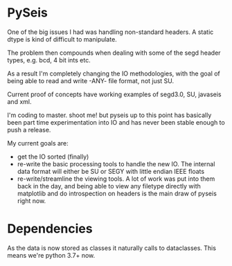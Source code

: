 PySeis
======
One of the big issues I had was handling non-standard headers. A static dtype is kind of difficult to manipulate.

The problem then compounds when dealing with some of the segd header types, e.g. bcd, 4 bit ints etc. 

As a result I'm completely changing the IO methodologies, with the goal of being able to read and write -ANY- file format, not just SU.

Current proof of concepts have working examples of segd3.0, SU, javaseis and xml.

I'm coding to master. shoot me! but pyseis up to this point has basically been part time experimentation into IO and has never been stable enough to push a release.

My current goals are:

* get the IO sorted (finally)
* re-write the basic processing tools to handle the new IO. The internal data format will either be SU or SEGY with little endian IEEE floats
* re-write/streamline the viewing tools. A lot of work was put into them back in the day, and being able to view any filetype directly with matplotlib and do introspection on headers is the main draw of pyseis right now.

Dependencies
==========

As the data is now stored as classes it naturally calls to dataclasses. This means we're python 3.7+ now.
